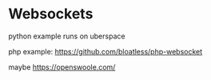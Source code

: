 # Websockets

python example runs on uberspace

php example: https://github.com/bloatless/php-websocket

maybe https://openswoole.com/
